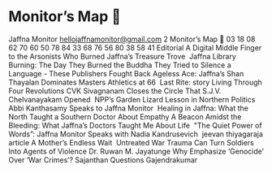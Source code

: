 # Monitor’s Map 

Jaffna Monitor
hellojaffnamonitor@gmail.com
2
Monitor’s Map

03
18
08
62
70
60
50
78
84
33
68
76
56
80
38
58
41
Editorial
A Digital Middle Finger 
to the Arsonists Who 
Burned Jaffna’s Treasure 
Trove 
Jaffna Library Burning: 
The Day They Burned 
the Buddha
They Tried to Silence 
a Language - These 
Publishers Fought Back
Ageless Ace: Jaffna’s Shan 
Thayalan Dominates 
Masters Athletics at 66 
Last Rite: story
Living Through Four 
Revolutions
CVK Sivagnanam Closes 
the Circle That S.J.V. 
Chelvanayakam Opened 
NPP’s Garden Lizard 
Lesson in Northern Politics 
Abbi Kanthasamy Speaks to 
Jaffna Monitor  
Healing in Jaffna: What the 
North Taught a Southern 
Doctor About Empathy
A Beacon Amidst the 
Bleeding: What Jaffna’s 
Doctors Taught Me About 
Life 
"The Quiet Power of 
Words”: Jaffna Monitor 
Speaks with Nadia 
Kandrusevich 
jeevan thiyagaraja 
article
A Mother’s Endless Wait  Untreated War Trauma Can 
Turn Soldiers Into Agents 
of Violence Dr. Ruwan M. 
Jayatunge
Why Emphasize 
‘Genocide’ Over ‘War 
Crimes’? Sajanthan 
Questions Gajendrakumar

